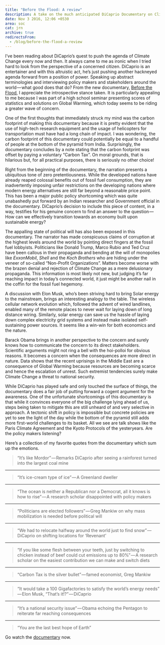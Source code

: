```yaml
---
title: "Before the Flood: A review"
description: A take on the much anticipated DiCaprio Documentary on Climate Change
date: Nov 3 2016, 12:06 +0530
area: soc
cat: jrn
archive: true
redirectsFrom:
  - /blog/before-the-flood-a-review
---
```


I’ve been reading about DiCaprio’s quest to push the agenda of Climate Change
every now and then. It always came to me as ironic when I tried hard to look from
the perspective of a concerned citizen. DiCaprio is an entertainer and with this
altruistic act, he’s just pushing another hackneyed agenda forward from a position
of power. Speaking up abstract terminologies and interviewing policy makers and
stakeholders around the world — what good does that do? From the new documentary,
[Before the Flood](https://www.youtube.com/watch?v=90CkXVF-Q8M), I appreciate the
introspective stance taken. It is particularly appealing to me because I was part
of a high school seminar presenting scores of statistics and solutions on Global
Warming, which today seems to be riding a greater wave of concern.

One of the first thoughts that immediately struck my mind was the carbon footprint
of making this documentary because it is pretty evident that the use of high-tech
research equipment and the usage of helicopters for transportation must have had
a long chain of impact. I was wondering, the carbon footprint of this documentary
could potentially be equal to a handful of people at the bottom of the pyramid from
India. Surprisingly, the documentary concludes by a note stating that the carbon
footprint was offset by paying a voluntary “Carbon Tax”. On moral grounds, that is
hilarious but, for all practical purposes, there is seriously no other choice!

Right from the beginning of the documentary, the narration presents a ubiquitous
tone of zero pretentiousness. While the developed nations have already reaped colossal
benefits out of fossil fuel consumption, they are inadvertently imposing unfair
restrictions on the developing nations where modern energy alternatives are still
far beyond a reasonable price point. This has been a major public policy shortcoming
which was quite unabashedly put forward by an Indian researcher and Government official
in the documentary. DiCaprio’s decision to include this piece of content, in a way,
testifies for his genuine concern to find an answer to the question — How can we
effectively transition towards an economy built upon sustainable energy?

The appalling state of political will has also been exposed in this documentary.
The narrator has made conspicuous claims of corruption at the highest levels around
the world by pointing direct fingers at the fossil fuel lobbyists. Politicians like
Donald Trump, Marco Rubio and Ted Cruz have been callous in their propaganda and
bending at the will of monopolies like _ExxonMobil_, _Shell_ and the _Koch Brothers_ who
are hiding under the veneer of so-called “Non-Profit Organizations”. Matters become
worse with the brazen denial and rejection of Climate Change as a mere delusionary
propaganda. This information is most likely not new, but judging it’s far reaching
impact in today’s connected world, it just might be another nail in the coffin for
the fossil fuel hegemony.

A discussion with Elon Musk, who’s been striving hard to bring Solar energy to the
mainstream, brings an interesting analogy to the table. The wireless cellular network
evolution which, followed the advent of wired landlines, enabled many of the remote
places to never wait for laying down of long distance wiring. Similarly, solar energy
can save us the hassle of laying down complex electricity grid systems and instead
make isolated self-sustaining power sources. It seems like a win-win for both economics
and the nature.

Barack Obama brings in another perspective to the concern and surely knows how to
communicate the concern to its direct stakeholders. Scientific arguments might not
ring a bell with the hoi-polloi for obvious reasons. It becomes a concern when the
consequences are more direct in nature. Data shows that the recent uprisings in the
Middle East are a consequence of Global Warming because resources are becoming scarce
and hence the escalation of unrest. Such extremist tendencies surely make Climate
Change a threat to national security.

While DiCaprio has played safe and only touched the surface of things, the documentary
does a fair job of putting forward a cogent argument for the awareness. One of the
unfortunate shortcomings of this documentary is that while it convinces everyone
of the big challenge lying ahead of us, steps being taken to mitigate this are still
unheard of and very selective in approach. A tectonic shift in policy is impossible
but concrete policies are yet to see the light of the day while the bottom of the
pyramid still adds more first-world challenges to its basket. All we see are talk
shows like the Paris Climate Agreement and the Kyoto Protocols of the yesteryears.
Are the policy makers listening?

Here’s a collection of my favorite quotes from the documentary which sum up the emotions.

> “It’s like Mordor” — Remarks DiCaprio after seeing a rainforest turned into the largest coal mine

---

> “It’s ice-cream type of ice” — A Greenland dweller

---

> “The ocean is neither a Republican nor a Democrat, all it knows is how to rise” — A research scholar disappointed with policy makers

---

> “Politicians are elected followers” — Greg Mankiw on why mass mobilization is needed before political will

---

> “We had to relocate halfway around the world just to find snow” — DiCaprio on shifting locations for ‘Revenant’

---

> “If you like some flesh between your teeth, just by switching to chicken instead of beef could cut emissions up to 80%” — A research scholar on the easiest contribution we can make and switch diets

---

> “Carbon Tax is the silver bullet” — famed economist, Greg Mankiw

---

> “It would take a 100 Gigafactories to satisfy the world’s energy needs” — Elon Musk, “That’s it!?” — DiCaprio

---

> “It’s a national security issue” — Obama echoing the Pentagon to reiterate far reaching consequences

---

> “You are the last best hope of Earth”

Go watch the [documentary](https://www.youtube.com/watch?v=90CkXVF-Q8M) now.
